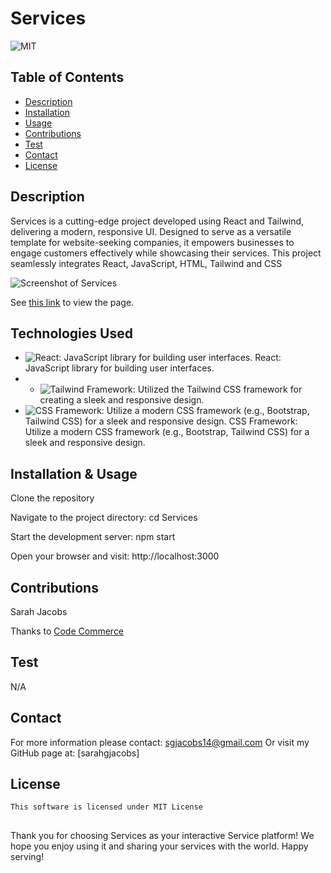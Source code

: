 # Services
![MIT](https://img.shields.io/badge/license-mit-blue)

## Table of Contents
- [Description](#description)
- [Installation](#installation)
- [Usage](#usage)
- [Contributions](#contributions)
- [Test](#test)
- [Contact](#contact)
- [License](#license)

## Description
Services is a cutting-edge project developed using React and Tailwind, delivering a modern, responsive UI. Designed to serve as a versatile template for website-seeking companies, it empowers businesses to engage customers effectively while showcasing their services. This project seamlessly integrates React, JavaScript, HTML, Tailwind and CSS

![Screenshot of Services](./assets/images/services.png "Sarah Jacobs Services Website")

See [this link](https://sarahgjacobs.github.io/services/) to view the page.

## Technologies Used

- ![React](https://img.shields.io/badge/-React-61DAFB?logo=react&logoColor=white&style=flat-square): JavaScript library for building user interfaces. React: JavaScript library for building user interfaces.
- - ![Tailwind Framework](https://img.shields.io/badge/-Tailwind%20CSS-38B2AC?style=flat-square): Utilized the Tailwind CSS framework for creating a sleek and responsive design.
- ![CSS Framework](https://img.shields.io/badge/-CSS%20Framework-1572B6?style=flat-square): Utilize a modern CSS framework (e.g., Bootstrap, Tailwind CSS) for a sleek and responsive design. CSS Framework: Utilize a modern CSS framework (e.g., Bootstrap, Tailwind CSS) for a sleek and responsive design.

## Installation & Usage
Clone the repository

Navigate to the project directory: cd Services


Start the development server: npm start

Open your browser and visit: http://localhost:3000

## Contributions
Sarah Jacobs

Thanks to [Code Commerce](https://youtu.be/ZU-drSVodBw?si=igAW4GBbbPPOouEl)
## Test
N/A

## Contact
For more information please contact: [sgjacobs14@gmail.com](mailto:sgjacobs14@gmail.com)
Or visit my GitHub page at: [sarahgjacobs]

## License 
    This software is licensed under MIT License

##
Thank you for choosing Services as your interactive Service platform! We hope you enjoy using it and sharing your services with the world. Happy serving!
